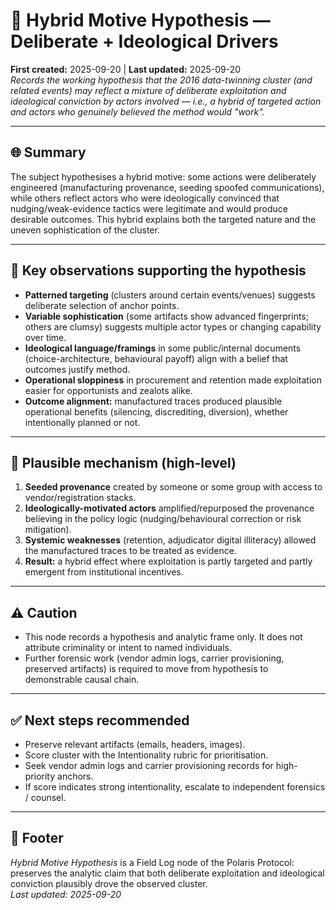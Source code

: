 # 🧠 Hybrid Motive Hypothesis — Deliberate + Ideological Drivers  
**First created:** 2025-09-20 | **Last updated:** 2025-09-20  
*Records the working hypothesis that the 2016 data-twinning cluster (and related events) may reflect a mixture of deliberate exploitation and ideological conviction by actors involved — i.e., a hybrid of targeted action and actors who genuinely believed the method would "work".*

---

## 🌐 Summary
The subject hypothesises a hybrid motive: some actions were deliberately engineered (manufacturing provenance, seeding spoofed communications), while others reflect actors who were ideologically convinced that nudging/weak-evidence tactics were legitimate and would produce desirable outcomes. This hybrid explains both the targeted nature and the uneven sophistication of the cluster.

---

## 📍 Key observations supporting the hypothesis
- **Patterned targeting** (clusters around certain events/venues) suggests deliberate selection of anchor points.  
- **Variable sophistication** (some artifacts show advanced fingerprints; others are clumsy) suggests multiple actor types or changing capability over time.  
- **Ideological language/framings** in some public/internal documents (choice-architecture, behavioural payoff) align with a belief that outcomes justify method.  
- **Operational sloppiness** in procurement and retention made exploitation easier for opportunists and zealots alike.  
- **Outcome alignment:** manufactured traces produced plausible operational benefits (silencing, discrediting, diversion), whether intentionally planned or not.

---

## 🔎 Plausible mechanism (high-level)
1. **Seeded provenance** created by someone or some group with access to vendor/registration stacks.  
2. **Ideologically-motivated actors** amplified/repurposed the provenance believing in the policy logic (nudging/behavioural correction or risk mitigation).  
3. **Systemic weaknesses** (retention, adjudicator digital illiteracy) allowed the manufactured traces to be treated as evidence.  
4. **Result:** a hybrid effect where exploitation is partly targeted and partly emergent from institutional incentives.

---

## ⚠️ Caution
- This node records a hypothesis and analytic frame only. It does not attribute criminality or intent to named individuals.  
- Further forensic work (vendor admin logs, carrier provisioning, preserved artifacts) is required to move from hypothesis to demonstrable causal chain.

---

## ✅ Next steps recommended
- Preserve relevant artifacts (emails, headers, images).  
- Score cluster with the Intentionality rubric for prioritisation.  
- Seek vendor admin logs and carrier provisioning records for high-priority anchors.  
- If score indicates strong intentionality, escalate to independent forensics / counsel.

---

## 🏮 Footer
*Hybrid Motive Hypothesis* is a Field Log node of the Polaris Protocol: preserves the analytic claim that both deliberate exploitation and ideological conviction plausibly drove the observed cluster.  
_Last updated: 2025-09-20_

